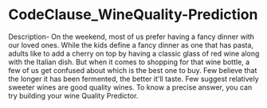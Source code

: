 # CodeClause_WineQuality-Prediction
Description- 
On the weekend, most of us prefer having a fancy dinner with our loved ones.
While the kids define a fancy dinner as one that has pasta, adults like to add a cherry on top by having a classic glass of red wine along with the
Italian dish. 
But when it comes to shopping for that wine bottle, a few of us get confused about which is the best one to buy.
Few believe that the longer it has been fermented, the better it'll taste. 
Few suggest relatively sweeter wines are good quality wines. To know a precise answer, you can try building your wine Quality Predictor.
